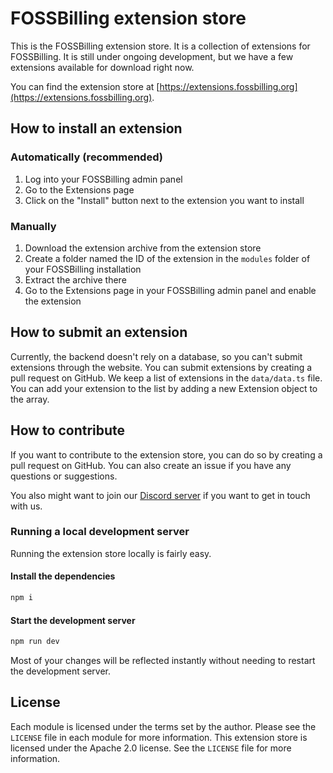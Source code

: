 # FOSSBilling extension store
This is the FOSSBilling extension store. It is a collection of extensions for FOSSBilling. It is still under ongoing development, but we have a few extensions available for download right now.

You can find the extension store at [https://extensions.fossbilling.org](https://extensions.fossbilling.org).

## How to install an extension
### Automatically (recommended)
1. Log into your FOSSBilling admin panel
2. Go to the Extensions page
3. Click on the "Install" button next to the extension you want to install

### Manually
1. Download the extension archive from the extension store
2. Create a folder named the ID of the extension in the `modules` folder of your FOSSBilling installation
3. Extract the archive there
4. Go to the Extensions page in your FOSSBilling admin panel and enable the extension

## How to submit an extension
Currently, the backend doesn't rely on a database, so you can't submit extensions through the website. You can submit extensions by creating a pull request on GitHub. We keep a list of extensions in the `data/data.ts` file. You can add your extension to the list by adding a new Extension object to the array.

## How to contribute
If you want to contribute to the extension store, you can do so by creating a pull request on GitHub. You can also create an issue if you have any questions or suggestions.

You also might want to join our [Discord server](https://fossbilling.org/discord) if you want to get in touch with us.

### Running a local development server
Running the extension store locally is fairly easy.

#### Install the dependencies
```bash
npm i
```

#### Start the development server
```bash
npm run dev
```

Most of your changes will be reflected instantly without needing to restart the development server.

## License
Each module is licensed under the terms set by the author. Please see the `LICENSE` file in each module for more information.
This extension store is licensed under the Apache 2.0 license. See the `LICENSE` file for more information.
